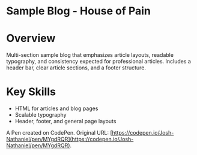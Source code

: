 # Sample Blog - House of Pain

# Overview
Multi-section sample blog that emphasizes article layouts, readable typography, and consistency expected for professional articles. Includes a header bar, clear article sections, and a footer structure.

# Key Skills
- HTML for articles and blog pages
- Scalable typography
- Header, footer, and general page layouts

A Pen created on CodePen.
Original URL: [https://codepen.io/Josh-Nathaniel/pen/MYgdRQR](https://codepen.io/Josh-Nathaniel/pen/MYgdRQR).
